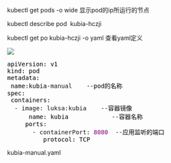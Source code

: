 <p>kubectl get pods -o wide 显示pod的ip所运行的节点</p>
<p>kubectl describe pod&nbsp; kubia-hczji</p>
<p>kubectl get po&nbsp;kubia-hczji -o yaml 查看yaml定义</p>
<div class="cnblogs_code" onclick="cnblogs_code_show('8ba62fa4-aec1-4ab7-aa68-0645eaab63d2')"><img src="http://images.cnblogs.com/OutliningIndicators/ContractedBlock.gif" id="code_img_closed_8ba62fa4-aec1-4ab7-aa68-0645eaab63d2" class="code_img_closed" /><img src="http://images.cnblogs.com/OutliningIndicators/ExpandedBlockStart.gif" id="code_img_opened_8ba62fa4-aec1-4ab7-aa68-0645eaab63d2" class="code_img_opened" style="display: none;" />
<div id="cnblogs_code_open_8ba62fa4-aec1-4ab7-aa68-0645eaab63d2" class="cnblogs_code_hide">
<pre><span style="color: #000000;">apiVersion: v1
kind: pod
metadata:
 name:kubia</span>-manual    --<span style="color: #000000;">pod的名称
spec:
 containers:
  </span>- image: luksa:kubia    --<span style="color: #000000;">容器镜像
      name: kubia            </span>--<span style="color: #000000;">容器名称
     ports:
       </span>- containerPort: <span style="color: #800080;">8080</span>  --<span style="color: #000000;">应用监听的端口
          protocol: TCP</span></pre>
</div>
<span class="cnblogs_code_collapse">kubia-manual.yaml</span></div>
<p>&nbsp;</p>